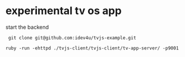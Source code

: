 # experimental tv os app

start the backend

```
 git clone git@github.com:idev4u/tvjs-example.git
```

```
ruby -run -ehttpd ./tvjs-client/tvjs-client/tv-app-server/ -p9001
```